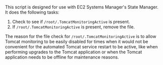 This script is designed for use with EC2 Systems Manager's
State Manager. It does the following tasks:

1. Check to see if `/root/.TomcatMonitoringActive` is present.
2. If `/root/.TomcatMonitoringActive` is present, remove the file.

The reason for the file check for `/root/.TomcatMonitoringActive`
is to allow Tomcat monitoring to be easily disabled for times
when it would not be convenient for the automated Tomcat service
restart to be active, like when performing upgrades to the Tomcat
application or when the Tomcat application needs to be offline 
for maintenance reasons.